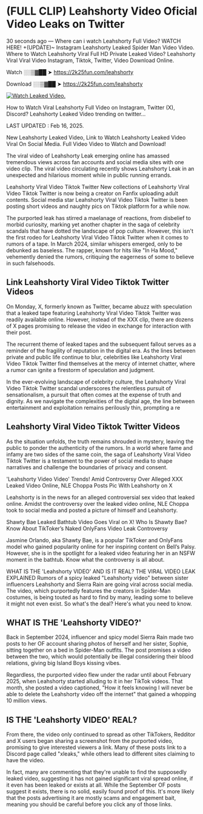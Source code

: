 # (FULL CLIP) Leahshorty Video Oficial Video Leaks on Twitter

30 seconds ago — Where can i watch Leahshorty Full Video? WATCH HERE! +(UPDATE)~ Instagram Leahshorty Leaked Spider Man Video Video. Where to Watch Leahshorty Viral Full HD Private Leaked Video? Leahshorty Viral Viral Video Instagram, Tiktok, Twitter, Video Download Online.

Watch ░░▒▓██ ➤ https://2k25fun.com/leahshorty

Download ░░▒▓██ ➤ https://2k25fun.com/leahshorty

[![Watch Leaked Video.](https://miro.medium.com/v2/resize:fit:828/format:webp/1*cilzJN44JGOrTw9NJCrNHA.gif "Watch Leaked Video")](https://2k25fun.com/leahshorty)

How to Watch Viral Leahshorty Full Video on Instagram, Twitter (X), Discord? Leahshorty Leaked Video trending on twitter...

LAST UPDATED : Feb 16, 2025.

New Leahshorty Leaked Video, Link to Watch Leahshorty Leaked Video Viral On Social Media. Full Video Video to Watch and Download!

The viral video of Leahshorty Leak emerging online has amassed tremendous views across fan accounts and social media sites with one video clip. The viral video circulating recently shows Leahshorty Leak in an unexpected and hilarious moment while in public running errands.

Leahshorty Viral Video Tiktok Twitter New collections of Leahshorty Viral Video Tiktok Twitter is now being a creator on Fanfix uploading adult contents. Social media star Leahshorty Viral Video Tiktok Twitter is been posting short videos and naughty pics on Tiktok platform for a while now.

The purported leak has stirred a maelanage of reactions, from disbelief to morbid curiosity, marking yet another chapter in the saga of celebrity scandals that have dotted the landscape of pop culture. However, this isn't the first rodeo for Leahshorty Viral Video Tiktok Twitter when it comes to rumors of a tape. In March 2024, similar whispers emerged, only to be debunked as baseless. The rapper, known for hits like "In Ha Mood," vehemently denied the rumors, critiquing the eagerness of some to believe in such falsehoods.

## Link Leahshorty Viral Video Tiktok Twitter Videos

On Monday, X, formerly known as Twitter, became abuzz with speculation that a leaked tape featuring Leahshorty Viral Video Tiktok Twitter was readily available online. However, instead of the XXX clip, there are dozens of X pages promising to release the video in exchange for interaction with their post.

The recurrent theme of leaked tapes and the subsequent fallout serves as a reminder of the fragility of reputation in the digital era. As the lines between private and public life continue to blur, celebrities like Leahshorty Viral Video Tiktok Twitter find themselves at the mercy of internet chatter, where a rumor can ignite a firestorm of speculation and judgment.

In the ever-evolving landscape of celebrity culture, the Leahshorty Viral Video Tiktok Twitter scandal underscores the relentless pursuit of sensationalism, a pursuit that often comes at the expense of truth and dignity. As we navigate the complexities of the digital age, the line between entertainment and exploitation remains perilously thin, prompting a re

##  Leahshorty Viral Video Tiktok Twitter Videos

As the situation unfolds, the truth remains shrouded in mystery, leaving the public to ponder the authenticity of the rumors. In a world where fame and infamy are two sides of the same coin, the saga of Leahshorty Viral Video Tiktok Twitter is a testament to the power of social media to shape narratives and challenge the boundaries of privacy and consent.

'Leahshorty Video Video' Trends! Amid Controversy Over Alleged XXX Leaked Video Online, NLE Choppa Posts Pic With Leahshorty on X

Leahshorty is in the news for an alleged controversial sex video that leaked online. Amidst the controversy over the leaked video online, NLE Choppa took to social media and posted a picture of himself and Leahshorty.

Shawty Bae Leaked Bathtub Video Goes Viral on X! Who Is Shawty Bae? Know About TikToker’s Naked OnlyFans Video Leak Controversy

Jasmine Orlando, aka Shawty Bae, is a popular TikToker and OnlyFans model who gained popularity online for her inspiring content on Bell’s Palsy. However, she is in the spotlight for a leaked video featuring her in an NSFW moment in the bathtub. Know what the controversy is all about.

WHAT IS THE 'Leahshorty VIDEO' AND IS IT REAL? THE VIRAL VIDEO LEAK EXPLAINED Rumors of a spicy leaked "Leahshorty video" between sister influencers Leahshorty and Sierra Rain are going viral across social media. The video, which purportedly features the creators in Spider-Man costumes, is being touted as hard to find by many, leading some to believe it might not even exist. So what's the deal? Here's what you need to know.

## WHAT IS THE 'Leahshorty VIDEO?'

Back in September 2024, influencer and spicy model Sierra Rain made two posts to her OF account sharing photos of herself and her sister, Sophie, sitting together on a bed in Spider-Man outfits. The post promises a video between the two, which would potentially be illegal considering their blood relations, giving big Island Boys kissing vibes.

Regardless, the purported video flew under the radar until about February 2025, when Leahshorty started alluding to it in her TikTok videos. That month, she posted a video captioned, "How it feels knowing I will never be able to delete the Leahshorty video off the internet" that gained a whopping 10 million views.

## IS THE 'Leahshorty VIDEO' REAL?

From there, the video only continued to spread as other TikTokers, Redditor and X users began sharing a screenshot from the purported video, promising to give interested viewers a link. Many of these posts link to a Discord page called "xleaks," while others lead to different sites claiming to have the video.

In fact, many are commenting that they're unable to find the supposedly leaked video, suggesting it has not gained significant viral spread online, if it even has been leaked or exists at all. While the September OF posts suggest it exists, there is no solid, easily found proof of this. It's more likely that the posts advertising it are mostly scams and engagement bait, meaning you should be careful before you click any of those links.